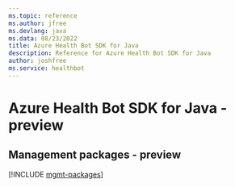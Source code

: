 ```yaml
---
ms.topic: reference
ms.author: jfree
ms.devlang: java
ms.data: 08/23/2022
title: Azure Health Bot SDK for Java
description: Reference for Azure Health Bot SDK for Java
author: joshfree
ms.service: healthbot
---
```

# Azure Health Bot SDK for Java - preview

## Management packages - preview
[!INCLUDE [mgmt-packages](health-bot-mgmt-index.md)]